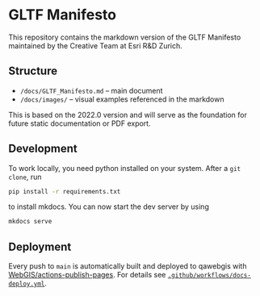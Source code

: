 # GLTF Manifesto

This repository contains the markdown version of the GLTF Manifesto maintained by the Creative Team at Esri R&D Zurich.

## Structure

- `/docs/GLTF_Manifesto.md` – main document
- `/docs/images/` – visual examples referenced in the markdown

This is based on the 2022.0 version and will serve as the foundation for future static documentation or PDF export.

## Development

To work locally, you need python installed on your system. After a `git clone`, run

```bash
pip install -r requirements.txt
```

to install mkdocs. You can now start the dev server by using

```bash
mkdocs serve
```

## Deployment

Every push to `main` is automatically built and deployed to qawebgis with [WebGIS/actions-publish-pages](https://devtopia.esri.com/WebGIS/actions-publish-pages). For details see [`.github/workflows/docs-deploy.yml`](.github/workflows/docs-deploy.yml).
